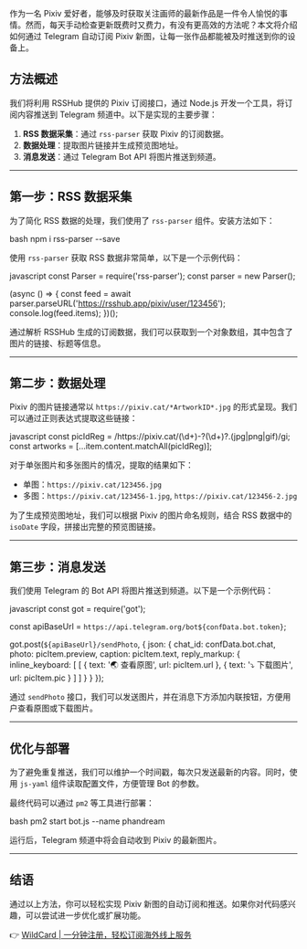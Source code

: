 作为一名 Pixiv 爱好者，能够及时获取关注画师的最新作品是一件令人愉悦的事情。然而，每天手动检查更新既费时又费力，有没有更高效的方法呢？本文将介绍如何通过 Telegram 自动订阅 Pixiv 新图，让每一张作品都能被及时推送到你的设备上。

## 方法概述

我们将利用 RSSHub 提供的 Pixiv 订阅接口，通过 Node.js 开发一个工具，将订阅内容推送到 Telegram 频道中。以下是实现的主要步骤：

1. **RSS 数据采集**：通过 `rss-parser` 获取 Pixiv 的订阅数据。
2. **数据处理**：提取图片链接并生成预览图地址。
3. **消息发送**：通过 Telegram Bot API 将图片推送到频道。

---

## 第一步：RSS 数据采集

为了简化 RSS 数据的处理，我们使用了 `rss-parser` 组件。安装方法如下：

bash
npm i rss-parser --save


使用 `rss-parser` 获取 RSS 数据非常简单，以下是一个示例代码：

javascript
const Parser = require('rss-parser');
const parser = new Parser();

(async () => {
  const feed = await parser.parseURL('https://rsshub.app/pixiv/user/123456');
  console.log(feed.items);
})();


通过解析 RSSHub 生成的订阅数据，我们可以获取到一个对象数组，其中包含了图片的链接、标题等信息。

---

## 第二步：数据处理

Pixiv 的图片链接通常以 `https://pixiv.cat/*ArtworkID*.jpg` 的形式呈现。我们可以通过正则表达式提取这些链接：

javascript
const picIdReg = /https:\/\/pixiv\.cat\/(\d+)-?(\d+)?\.(jpg|png|gif)/gi;
const artworks = [...item.content.matchAll(picIdReg)];


对于单张图片和多张图片的情况，提取的结果如下：

- 单图：`https://pixiv.cat/123456.jpg`
- 多图：`https://pixiv.cat/123456-1.jpg`, `https://pixiv.cat/123456-2.jpg`

为了生成预览图地址，我们可以根据 Pixiv 的图片命名规则，结合 RSS 数据中的 `isoDate` 字段，拼接出完整的预览图链接。

---

## 第三步：消息发送

我们使用 Telegram 的 Bot API 将图片推送到频道。以下是一个示例代码：

javascript
const got = require('got');

const apiBaseUrl = `https://api.telegram.org/bot${confData.bot.token}`;

got.post(`${apiBaseUrl}/sendPhoto`, {
  json: {
    chat_id: confData.bot.chat,
    photo: picItem.preview,
    caption: picItem.text,
    reply_markup: {
      inline_keyboard: [
        [
          { text: '🌏 查看原图', url: picItem.url },
          { text: '⤵ 下载图片', url: picItem.pic }
        ]
      ]
    }
  }
});


通过 `sendPhoto` 接口，我们可以发送图片，并在消息下方添加内联按钮，方便用户查看原图或下载图片。

---

## 优化与部署

为了避免重复推送，我们可以维护一个时间戳，每次只发送最新的内容。同时，使用 `js-yaml` 组件读取配置文件，方便管理 Bot 的参数。

最终代码可以通过 `pm2` 等工具进行部署：

bash
pm2 start bot.js --name phandream


运行后，Telegram 频道中将会自动收到 Pixiv 的最新图片。

---

## 结语

通过以上方法，你可以轻松实现 Pixiv 新图的自动订阅和推送。如果你对代码感兴趣，可以尝试进一步优化或扩展功能。

👉 [WildCard | 一分钟注册，轻松订阅海外线上服务](https://bit.ly/bewildcard)